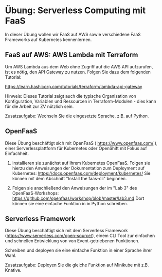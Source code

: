 # Übung: Serverless Computing mit FaaS

In dieser Übung wollen wir FaaS auf AWS sowie verschiedene FaaS Frameworks auf Kubernetes kennenlernen.

## FaaS auf AWS: AWS Lambda mit Terraform

Um AWS Lambda aus dem Web ohne Zugriff auf die AWS API aufzurufen, ist es nötig, den API Gateway 
zu nutzen. Folgen Sie dazu dem folgenden Tutorial:

https://learn.hashicorp.com/tutorials/terraform/lambda-api-gateway

Hinweis: Dieses Tutorial zeigt auch die typische Organisation von Konfiguration, Variablen und Ressourcen in 
Terraform-Modulen - dies kann für die Arbeit zur ZV nützlich sein.

Zusatzaufgabe: Wechseln Sie die eingesetzte Sprache, z.B. auf Python.

## OpenFaaS

Diese Übung beschäftigt sich mit OpenFaaS ( https://www.openfaas.com/ ), einer Serverlessplattform 
für Kubernetes oder OpenShift mit Fokus auf Einfachheit.

1. Installieren sie zunächst auf Ihrem Kubernetes OpenFaaS. Folgen sie hierzu den Anweisungen der
Dokumentation zum Deployment auf Kubernetes: https://docs.openfaas.com/deployment/kubernetes/
Sie können mit dem Abschnitt "Install the faas-cli" beginnen.

2. Folgen sie anschließend den Anweisungen der im "Lab 3" des OpenFaaS-Workshops:
https://github.com/openfaas/workshop/blob/master/lab3.md
Dort können sie eine einfache Funktion in in Python schreiben.

## Serverless Framework

Diese Übung beschäftigt sich mit dem Serverless Framework (https://www.serverless.com/open-source/),
einem CLI Tool zur einfachen und schnellen Entwicklung von von Event-getriebenen Funktionen.

Schreiben und deployen sie eine einfache Funktion in einer Sprache ihrer Wahl.

Zusatzaufgabe: Deployen Sie die gleiche Funktion auf Minikube mit z.B. Knative.
